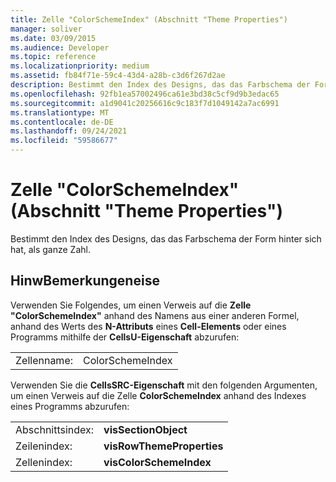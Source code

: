 ```yaml
---
title: Zelle "ColorSchemeIndex" (Abschnitt "Theme Properties")
manager: soliver
ms.date: 03/09/2015
ms.audience: Developer
ms.topic: reference
ms.localizationpriority: medium
ms.assetid: fb84f71e-59c4-43d4-a28b-c3d6f267d2ae
description: Bestimmt den Index des Designs, das das Farbschema der Form hinter sich hat, als ganze Zahl.
ms.openlocfilehash: 92fb1ea57002496ca61e3bd38c5cf9d9b3edac65
ms.sourcegitcommit: a1d9041c20256616c9c183f7d1049142a7ac6991
ms.translationtype: MT
ms.contentlocale: de-DE
ms.lasthandoff: 09/24/2021
ms.locfileid: "59586677"
---
```

# <a name="colorschemeindex-cell-theme-properties-section"></a>Zelle "ColorSchemeIndex" (Abschnitt "Theme Properties")

Bestimmt den Index des Designs, das das Farbschema der Form hinter sich hat, als ganze Zahl.
  
## <a name="remarks"></a>HinwBemerkungeneise

Verwenden Sie Folgendes, um einen Verweis auf die **Zelle "ColorSchemeIndex"** anhand des Namens aus einer anderen Formel, anhand des Werts des **N-Attributs** eines **Cell-Elements** oder eines Programms mithilfe der **CellsU-Eigenschaft** abzurufen: 
  
|||
|:-----|:-----|
| Zellenname:  <br/> | ColorSchemeIndex  <br/> |
   
Verwenden Sie die **CellsSRC-Eigenschaft** mit den folgenden Argumenten, um einen Verweis auf die Zelle **ColorSchemeIndex** anhand des Indexes eines Programms abzurufen: 
  
|||
|:-----|:-----|
| Abschnittsindex:  <br/> |**visSectionObject** <br/> |
| Zeilenindex:  <br/> |**visRowThemeProperties** <br/> |
| Zellenindex:  <br/> |**visColorSchemeIndex** <br/> |
   

